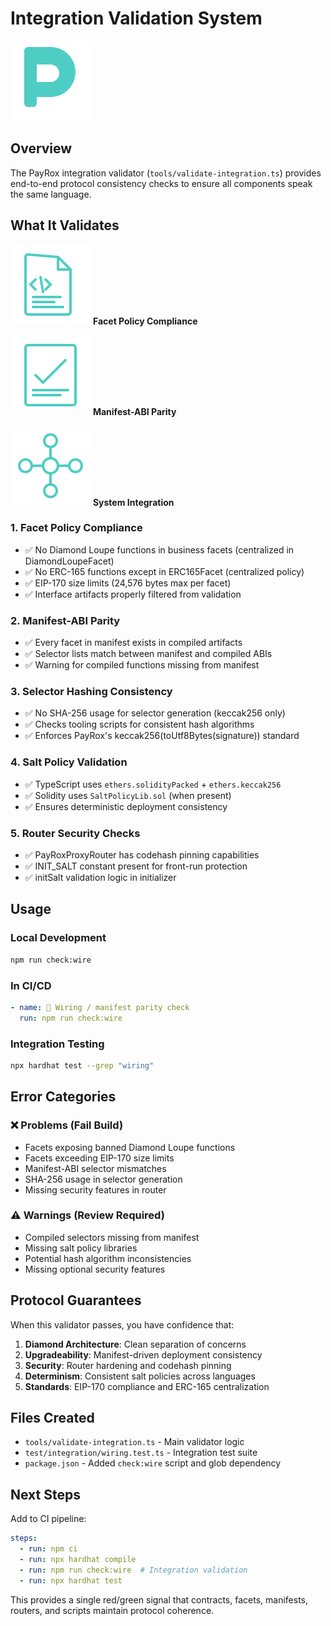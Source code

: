 # Integration Validation System

![PayRox Logo](icons/payrox-logo.svg)

## Overview

The PayRox integration validator (`tools/validate-integration.ts`) provides end-to-end protocol consistency checks to ensure all components speak the same language.

## What It Validates

![Code Document](icons/code-document.svg) **Facet Policy Compliance**

![Validation Document](icons/validation-document.svg) **Manifest-ABI Parity**  

![Network Integration](icons/network-integration.svg) **System Integration**

### 1. **Facet Policy Compliance**
- ✅ No Diamond Loupe functions in business facets (centralized in DiamondLoupeFacet)
- ✅ No ERC-165 functions except in ERC165Facet (centralized policy)
- ✅ EIP-170 size limits (24,576 bytes max per facet)
- ✅ Interface artifacts properly filtered from validation

### 2. **Manifest-ABI Parity**
- ✅ Every facet in manifest exists in compiled artifacts
- ✅ Selector lists match between manifest and compiled ABIs
- ✅ Warning for compiled functions missing from manifest

### 3. **Selector Hashing Consistency**
- ✅ No SHA-256 usage for selector generation (keccak256 only)
- ✅ Checks tooling scripts for consistent hash algorithms
- ✅ Enforces PayRox's keccak256(toUtf8Bytes(signature)) standard

### 4. **Salt Policy Validation**
- ✅ TypeScript uses `ethers.solidityPacked` + `ethers.keccak256`
- ✅ Solidity uses `SaltPolicyLib.sol` (when present)
- ✅ Ensures deterministic deployment consistency

### 5. **Router Security Checks**
- ✅ PayRoxProxyRouter has codehash pinning capabilities
- ✅ INIT_SALT constant present for front-run protection
- ✅ initSalt validation logic in initializer

## Usage

### Local Development
```bash
npm run check:wire
```

### In CI/CD
```yaml
- name: 🔗 Wiring / manifest parity check
  run: npm run check:wire
```

### Integration Testing
```bash
npx hardhat test --grep "wiring"
```

## Error Categories

### ❌ **Problems** (Fail Build)
- Facets exposing banned Diamond Loupe functions
- Facets exceeding EIP-170 size limits
- Manifest-ABI selector mismatches
- SHA-256 usage in selector generation
- Missing security features in router

### ⚠️ **Warnings** (Review Required)
- Compiled selectors missing from manifest
- Missing salt policy libraries
- Potential hash algorithm inconsistencies
- Missing optional security features

## Protocol Guarantees

When this validator passes, you have confidence that:

1. **Diamond Architecture**: Clean separation of concerns
2. **Upgradeability**: Manifest-driven deployment consistency
3. **Security**: Router hardening and codehash pinning
4. **Determinism**: Consistent salt policies across languages
5. **Standards**: EIP-170 compliance and ERC-165 centralization

## Files Created

- `tools/validate-integration.ts` - Main validator logic
- `test/integration/wiring.test.ts` - Integration test suite
- `package.json` - Added `check:wire` script and glob dependency

## Next Steps

Add to CI pipeline:
```yaml
steps:
  - run: npm ci
  - run: npx hardhat compile
  - run: npm run check:wire  # Integration validation
  - run: npx hardhat test
```

This provides a single red/green signal that contracts, facets, manifests, routers, and scripts maintain protocol coherence.
